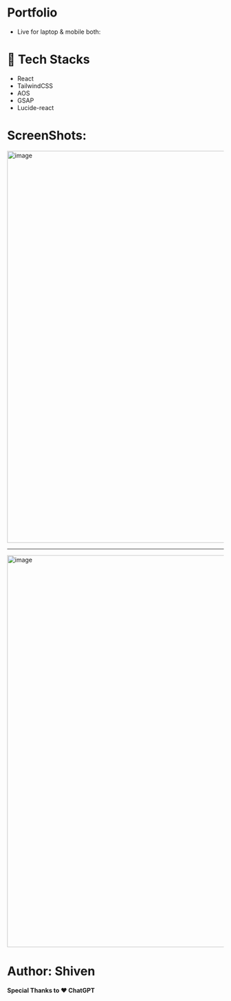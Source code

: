 # Portfolio 
- Live for laptop & mobile both: 

# 📁 Tech Stacks
- React
- TailwindCSS
- AOS
- GSAP
- Lucide-react

# ScreenShots:
<img width="1919" height="912" alt="image" src="https://github.com/user-attachments/assets/2bf44b62-ed79-4ccb-b987-9966d044ba8c" />

---

<img width="1919" height="912" alt="image" src="https://github.com/user-attachments/assets/0dd0d559-77f1-4308-8724-05a9ee975c13" />

# Author: Shiven
**Special Thanks to ❤️ ChatGPT**
